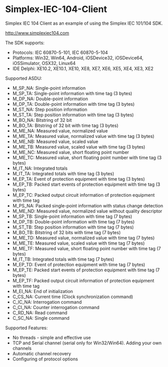 # Simplex-IEC-104-Client
Simplex IEC 104 Client as an example of using the Simplex IEC 101/104 SDK.

  http://www.simplexiec104.com

The SDK supports:
  - Protocols: IEC 60870-5-101, IEC 60870-5-104
  - Platforms: Win32, Win64, Android, iOSDevice32, iOSDevice64, iOSSimulator, OSX32, Linux64
  - IDE	 Delphi: XE10.2, XE10.1, XE10, XE8, XE7, XE6, XE5, XE4, XE3, XE2

Supported ASDU:
  - M_SP_NA: Single-point information
  - M_SP_TA: Single-point information with time tag (3 bytes)
  - M_DP_NA: Double-point information
  - M_DP_TA: Double-point information with time tag (3 bytes)
  - M_ST_NA: Step position information
  - M_ST_TA: Step position information with time tag (3 bytes)
  - M_BO_NA: Bitstring of 32 bit
  - M_BO_TA: Bitstring of 32 bit with time tag (3 bytes)
  - M_ME_NA: Measured value, normalized value
  - M_ME_TA: Measured value, normalized value with time tag (3 bytes)
  - M_ME_NB: Measured value, scaled value
  - M_ME_TB: Measured value, scaled value with time tag (3 bytes)
  - M_ME_NC: Measured value, short floating point number
  - M_ME_TC: Measured value, short floating point number with time tag (3 bytes)
  - M_IT_NA: Integrated totals
  - M_IT_TA: Integrated totals with time tag (3 bytes)
  - M_EP_TA: Event of protection equipment with time tag (3 bytes)
  - M_EP_TB: Packed start events of protection equipment with time tag (3 bytes)
  - M_EP_TC: Packed output circuit information of protection equipment with time tag
  - M_PS_NA: Packed single-point information with status change detection
  - M_ME_ND: Measured value, normalized value without quality descriptor
  - M_SP_TB: Single-point information with time tag (7 bytes)
  - M_DP_TB: Double-point information with time tag (7 bytes)
  - M_ST_TB: Step position information with time tag (7 bytes)
  - M_BO_TB: Bitstring of 32 bits with time tag (7 bytes)
  - M_ME_TD: Measured value, normalized value with time tag (7 bytes)
  - M_ME_TE: Measured value, scaled value with time tag (7 bytes)
  - M_ME_TF: Measured value, short floating point number with time tag (7 bytes)
  - M_IT_TB: Integrated totals with time tag (7 bytes)
  - M_EP_TD: Event of protection equipment with time tag (7 bytes)
  - M_EP_TE: Packed start events of protection equipment with time tag (7 bytes)
  - M_EP_TF: Packed output circuit information of protection equipment with time tag
  - M_EI_NA: End of initialization
  - C_CS_NA: Current time (Clock synchronization command)
  - C_IC_NA: Interrogation command
  - C_CI_NA: Counter interrogation command
  - C_RD_NA: Read command
  - C_SC_NA: Single command

Supported Features:
  - No threads - simple and effective use
  - TCP and Serial channel (serial only for Win32/Win64). Adding your own channels
  - Automatic channel recovery
  - Configuring of protocol options
